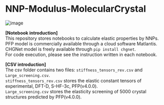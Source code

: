 # NNP-Modulus-MolecularCrystal
 
![image](https://github.com/takuyhaa/NNP-Modulus-MolecularCrystal/assets/86113952/9f463ade-002f-4c77-81a1-0662ff463b2b)

**[Notebook introduction]**  
This repository stores notebooks to calculate elastic properties by NNPs.  
PFP model is commercially available through a cloud software Matlantis.  
CHGNet model is freely available through `pip install chgnet`.  
For code execution, please see the instruction written in each notebook.  

**[CSV introduction]**  
The csv folder contains two files: `stiffness_tensors_rev.csv` and `Large_screening.csv`.  
`stiffness_tensors_rev.csv` stores the elastic constant tensors of experimental, DFT-D, S-HF-3c, PFP(v4.0.0).  
`Large_screening.csv` stores the elasticity screening of 5000 crystal structures predicted by PFP(v4.0.0).
